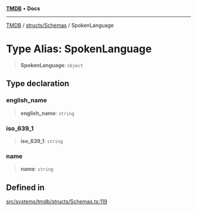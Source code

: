 [**TMDB**](../../../README.md) • **Docs**

***

[TMDB](../../../README.md) / [structs/Schemas](../README.md) / SpokenLanguage

# Type Alias: SpokenLanguage

> **SpokenLanguage**: `object`

## Type declaration

### english\_name

> **english\_name**: `string`

### iso\_639\_1

> **iso\_639\_1**: `string`

### name

> **name**: `string`

## Defined in

[src/systems/tmdb/structs/Schemas.ts:119](https://github.com/Norviah/media-hub/blob/18a8c2edf600e1d27fc5173db1855dfb068c9a34/src/systems/tmdb/structs/Schemas.ts#L119)
